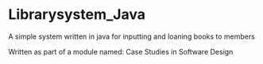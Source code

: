 # Librarysystem_Java

A simple system written in java for inputting and loaning books to members

Written as part of a module named: Case Studies in Software Design
